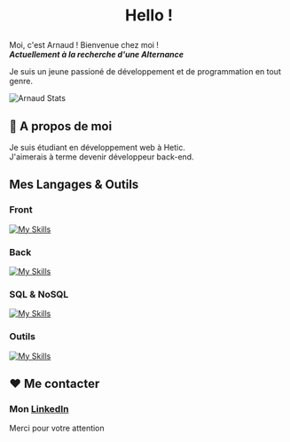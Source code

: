 # <p align="center">Hello !</p>
 Moi, c'est Arnaud ! Bienvenue chez moi !
<br>
***Actuellement à la recherche d'une Alternance***

Je suis un jeune passioné de développement et de programmation en tout genre.

 ![Arnaud Stats](https://github-readme-stats.vercel.app/api?username=Jeck0v&theme=vue-dark&show_icons=true&hide_border=true&count_private=true) 


## 🧐 A propos de moi

 Je suis étudiant en développement web à Hetic. <br>
 J'aimerais à terme devenir développeur back-end.


##  Mes Langages & Outils
### Front
[![My Skills](https://skillicons.dev/icons?i=html,css,js,nextjs,react)](https://github.com/Jeck0v)
### Back
[![My Skills](https://skillicons.dev/icons?i=nodejs,py,django,php)](https://github.com/Jeck0v)
### SQL & NoSQL
[![My Skills](https://skillicons.dev/icons?i=postgres,firebase,supabase,mongodb,mysql)](https://github.com/Jeck0v)
### Outils
[![My Skills](https://skillicons.dev/icons?i=docker,figma,vscode,phpstorm,pycharm)](https://github.com/Jeck0v)


## ❤️ Me contacter

### Mon [LinkedIn](www.linkedin.com/in/arnaud-fischer-9616332a2) <br>
Merci pour votre attention
